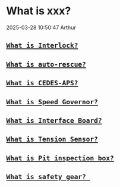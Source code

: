 # What is xxx?
2025-03-28 10:50:47  Arthur

## [`What is Interlock?`](./interlock/what_is_interlock.md)


## [`What is auto-rescue?`](./auto-rescue/what_is_auto_rescue.md)

## [`What is CEDES-APS?`](./cedes-aps/cedes-aps.md)

## [`What is Speed Governor?`](speed-governer/speed-govener.md)

## [`What is Interface Board?`](interface-board/interface-board.md)

## [`What is Tension Sensor?`](tension-sensor/tension-sensor.md)

## [`What is Pit inspection box?`](pit-inspection-box/pit.md)

## [`What is safety gear? `](safety-gear/safety-gear.md)